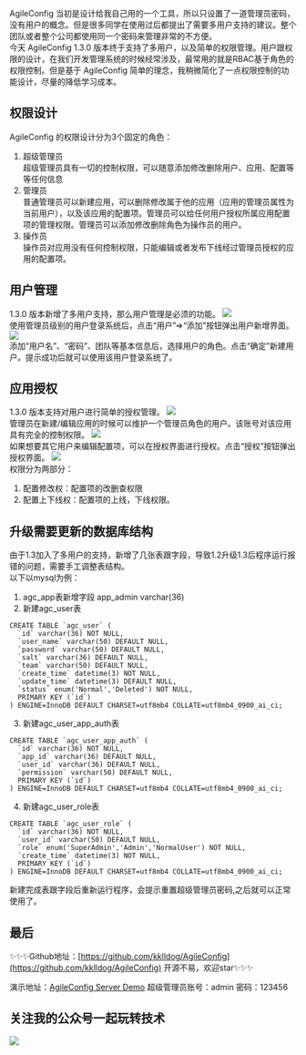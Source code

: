 AgileConfig 当初是设计给我自己用的一个工具，所以只设置了一道管理员密码，没有用户的概念。但是很多同学在使用过后都提出了需要多用户支持的建议。整个团队或者整个公司都使用同一个密码来管理非常的不方便。   
今天 AgileConfig 1.3.0 版本终于支持了多用户，以及简单的权限管理。用户跟权限的设计，在我们开发管理系统的时候经常涉及，最常用的就是RBAC基于角色的权限控制。但是基于 AgileConfig 简单的理念，我稍微简化了一点权限控制的功能设计，尽量的降低学习成本。   
## 权限设计
AgileConfig 的权限设计分为3个固定的角色：
1. 超级管理员   
超级管理员具有一切的控制权限，可以随意添加修改删除用户、应用、配置等等任何信息
2. 管理员   
普通管理员可以新建应用，可以删除修改属于他的应用（应用的管理员属性为当前用户），以及该应用的配置项。管理员可以给任何用户授权所属应用配置项的管理权限。管理员可以添加修改删除角色为操作员的用户。
3. 操作员   
操作员对应用没有任何控制权限，只能编辑或者发布下线经过管理员授权的应用的配置项。

## 用户管理
1.3.0 版本新增了多用户支持，那么用户管理是必须的功能。
![](https://ftp.bmp.ovh/imgs/2021/06/2e2e689a3030daea.png)   
使用管理员级别的用户登录系统后，点击“用户”=>“添加”按钮弹出用户新增界面。
![](https://ftp.bmp.ovh/imgs/2021/06/18e98c199188529e.png)   
添加“用户名”、“密码”、团队等基本信息后，选择用户的角色。点击“确定”新建用户。提示成功后就可以使用该用户登录系统了。
## 应用授权
1.3.0 版本支持对用户进行简单的授权管理。
![](https://ftp.bmp.ovh/imgs/2021/06/fa386cbc975cf819.png)   
管理员在新建/编辑应用的时候可以维护一个管理员角色的用户。该账号对该应用具有完全的控制权限。
![](https://ftp.bmp.ovh/imgs/2021/06/af3f1c361f5a48b9.png)   
如果想要其它用户来编辑配置项，可以在授权界面进行授权。点击“授权”按钮弹出授权界面。
![](https://ftp.bmp.ovh/imgs/2021/06/54ffbb21f31d2d17.png)   
权限分为两部分：   
1. 配置修改权：配置项的改删查权限
2. 配置上下线权：配置项的上线，下线权限。   

## 升级需要更新的数据库结构
由于1.3加入了多用户的支持，新增了几张表跟字段，导致1.2升级1.3后程序运行报错的问题，需要手工调整表结构。   
以下以mysql为例：
1. agc_app表新增字段 app_admin varchar(36) 
2. 新建agc_user表
```
CREATE TABLE `agc_user` (
  `id` varchar(36) NOT NULL,
  `user_name` varchar(50) DEFAULT NULL,
  `password` varchar(50) DEFAULT NULL,
  `salt` varchar(36) DEFAULT NULL,
  `team` varchar(50) DEFAULT NULL,
  `create_time` datetime(3) NOT NULL,
  `update_time` datetime(3) DEFAULT NULL,
  `status` enum('Normal','Deleted') NOT NULL,
  PRIMARY KEY (`id`)
) ENGINE=InnoDB DEFAULT CHARSET=utf8mb4 COLLATE=utf8mb4_0900_ai_ci;
```
3. 新建agc_user_app_auth表
```
CREATE TABLE `agc_user_app_auth` (
  `id` varchar(36) NOT NULL,
  `app_id` varchar(36) DEFAULT NULL,
  `user_id` varchar(36) DEFAULT NULL,
  `permission` varchar(50) DEFAULT NULL,
  PRIMARY KEY (`id`)
) ENGINE=InnoDB DEFAULT CHARSET=utf8mb4 COLLATE=utf8mb4_0900_ai_ci;
```
4. 新建agc_user_role表

```
CREATE TABLE `agc_user_role` (
  `id` varchar(36) NOT NULL,
  `user_id` varchar(50) DEFAULT NULL,
  `role` enum('SuperAdmin','Admin','NormalUser') NOT NULL,
  `create_time` datetime(3) NOT NULL,
  PRIMARY KEY (`id`)
) ENGINE=InnoDB DEFAULT CHARSET=utf8mb4 COLLATE=utf8mb4_0900_ai_ci;

```

新建完成表跟字段后重新运行程序，会提示重置超级管理员密码,之后就可以正常使用了。

## 最后

✨✨✨Github地址：[https://github.com/kklldog/AgileConfig](https://github.com/kklldog/AgileConfig)  开源不易，欢迎star✨✨✨   

演示地址：[AgileConfig Server Demo](https://agileconfig.xbaby.xyz:5000)  超级管理员账号：admin 密码：123456   

## 关注我的公众号一起玩转技术   
![](https://s1.ax1x.com/2020/06/29/NfQjds.jpg)
